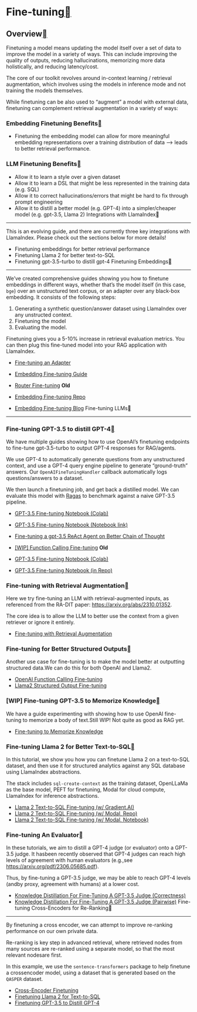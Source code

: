 Fine-tuning[](#fine-tuning "Permalink to this heading")
========================================================

Overview[](#overview "Permalink to this heading")
--------------------------------------------------

Finetuning a model means updating the model itself over a set of data to improve the model in a variety of ways. This can include improving the quality of outputs, reducing hallucinations, memorizing more data holistically, and reducing latency/cost.

The core of our toolkit revolves around in-context learning / retrieval augmentation, which involves using the models in inference mode and not training the models themselves.

While finetuning can be also used to “augment” a model with external data, finetuning can complement retrieval augmentation in a variety of ways:

### Embedding Finetuning Benefits[](#embedding-finetuning-benefits "Permalink to this heading")

* Finetuning the embedding model can allow for more meaningful embedding representations over a training distribution of data –> leads to better retrieval performance.
### LLM Finetuning Benefits[](#llm-finetuning-benefits "Permalink to this heading")

* Allow it to learn a style over a given dataset
* Allow it to learn a DSL that might be less represented in the training data (e.g. SQL)
* Allow it to correct hallucinations/errors that might be hard to fix through prompt engineering
* Allow it to distill a better model (e.g. GPT-4) into a simpler/cheaper model (e.g. gpt-3.5, Llama 2)
Integrations with LlamaIndex[](#integrations-with-llamaindex "Permalink to this heading")
------------------------------------------------------------------------------------------

This is an evolving guide, and there are currently three key integrations with LlamaIndex. Please check out the sections below for more details!

* Finetuning embeddings for better retrieval performance
* Finetuning Llama 2 for better text-to-SQL
* Finetuning gpt-3.5-turbo to distill gpt-4
Finetuning Embeddings[](#finetuning-embeddings "Permalink to this heading")
----------------------------------------------------------------------------

We’ve created comprehensive guides showing you how to finetune embeddings in different ways, whether that’s the model itself (in this case, `bge`) over an unstructured text corpus, or an adapter over any black-box embedding. It consists of the following steps:

1. Generating a synthetic question/answer dataset using LlamaIndex over any unstructed context.
2. Finetuning the model
3. Evaluating the model.

Finetuning gives you a 5-10% increase in retrieval evaluation metrics. You can then plug this fine-tuned model into your RAG application with LlamaIndex.

* [Fine-tuning an Adapter](../../examples/finetuning/embeddings/finetune_embedding_adapter.html)
* [Embedding Fine-tuning Guide](../../examples/finetuning/embeddings/finetune_embedding.html)
* [Router Fine-tuning](../../examples/finetuning/router/router_finetune.html)
**Old**

* [Embedding Fine-tuning Repo](https://github.com/run-llama/finetune-embedding)
* [Embedding Fine-tuning Blog](https://medium.com/llamaindex-blog/fine-tuning-embeddings-for-rag-with-synthetic-data-e534409a3971)
Fine-tuning LLMs[](#fine-tuning-llms "Permalink to this heading")
------------------------------------------------------------------

### Fine-tuning GPT-3.5 to distill GPT-4[](#fine-tuning-gpt-3-5-to-distill-gpt-4 "Permalink to this heading")

We have multiple guides showing how to use OpenAI’s finetuning endpoints to fine-tune gpt-3.5-turbo to output GPT-4 responses for RAG/agents.

We use GPT-4 to automatically generate questions from any unstructured context, and use a GPT-4 query engine pipeline to generate “ground-truth” answers. Our `OpenAIFineTuningHandler` callback automatically logs questions/answers to a dataset.

We then launch a finetuning job, and get back a distilled model. We can evaluate this model with [Ragas](https://github.com/explodinggradients/ragas) to benchmark against a naive GPT-3.5 pipeline.

* [GPT-3.5 Fine-tuning Notebook (Colab)](https://colab.research.google.com/drive/1NgyCJVyrC2xcZ5lxt2frTU862v6eJHlc?usp=sharing)
* [GPT-3.5 Fine-tuning Notebook (Notebook link)](../../examples/finetuning/openai_fine_tuning.html)
* [Fine-tuning a gpt-3.5 ReAct Agent on Better Chain of Thought](../../examples/finetuning/react_agent/react_agent_finetune.html)
* [[WIP] Function Calling Fine-tuning](../../examples/finetuning/openai_fine_tuning_functions.html)
**Old**

* [GPT-3.5 Fine-tuning Notebook (Colab)](https://colab.research.google.com/drive/1vWeJBXdFEObuihO7Z8ui2CAYkdHQORqo?usp=sharing)
* [GPT-3.5 Fine-tuning Notebook (in Repo)](https://github.com/jerryjliu/llama_index/blob/main/experimental/openai_fine_tuning/openai_fine_tuning.ipynb)
### Fine-tuning with Retrieval Augmentation[](#fine-tuning-with-retrieval-augmentation "Permalink to this heading")

Here we try fine-tuning an LLM with retrieval-augmented inputs, as referenced from the RA-DIT paper: https://arxiv.org/abs/2310.01352.

The core idea is to allow the LLM to better use the context from a given retriever or ignore it entirely.

* [Fine-tuning with Retrieval Augmentation](../../examples/finetuning/knowledge/finetune_retrieval_aug.html)
### Fine-tuning for Better Structured Outputs[](#fine-tuning-for-better-structured-outputs "Permalink to this heading")

Another use case for fine-tuning is to make the model better at outputting structured data.We can do this for both OpenAI and Llama2.

* [OpenAI Function Calling Fine-tuning](../../examples/finetuning/openai_fine_tuning_functions.html)
* [Llama2 Structured Output Fine-tuning](../../examples/finetuning/gradient/gradient_structured.html)
### [WIP] Fine-tuning GPT-3.5 to Memorize Knowledge[](#wip-fine-tuning-gpt-3-5-to-memorize-knowledge "Permalink to this heading")

We have a guide experimenting with showing how to use OpenAI fine-tuning to memorize a body of text.Still WIP! Not quite as good as RAG yet.

* [Fine-tuning to Memorize Knowledge](../../examples/finetuning/knowledge/finetune_knowledge.html)
### Fine-tuning Llama 2 for Better Text-to-SQL[](#fine-tuning-llama-2-for-better-text-to-sql "Permalink to this heading")

In this tutorial, we show you how you can finetune Llama 2 on a text-to-SQL dataset, and then use it for structured analytics against any SQL database using LlamaIndex abstractions.

The stack includes `sql-create-context` as the training dataset, OpenLLaMa as the base model, PEFT for finetuning, Modal for cloud compute, LlamaIndex for inference abstractions.

* [Llama 2 Text-to-SQL Fine-tuning (w/ Gradient.AI)](../../examples/finetuning/gradient/gradient_fine_tuning.html)
* [Llama 2 Text-to-SQL Fine-tuning (w/ Modal, Repo)](https://github.com/run-llama/modal_finetune_sql)
* [Llama 2 Text-to-SQL Fine-tuning (w/ Modal, Notebook)](https://github.com/run-llama/modal_finetune_sql/blob/main/tutorial.ipynb)
### Fine-tuning An Evaluator[](#fine-tuning-an-evaluator "Permalink to this heading")

In these tutorials, we aim to distill a GPT-4 judge (or evaluator) onto a GPT-3.5 judge. It hasbeen recently observed that GPT-4 judges can reach high levels of agreement with human evaluators (e.g.,see https://arxiv.org/pdf/2306.05685.pdf).

Thus, by fine-tuning a GPT-3.5 judge, we may be able to reach GPT-4 levels (andby proxy, agreement with humans) at a lower cost.

* [Knowledge Distillation For Fine-Tuning A GPT-3.5 Judge (Correctness)](../../examples/finetuning/llm_judge/correctness/finetune_llm_judge_single_grading_correctness.html)
* [Knowledge Distillation For Fine-Tuning A GPT-3.5 Judge (Pairwise)](../../examples/finetuning/llm_judge/pairwise/finetune_llm_judge.html)
Fine-tuning Cross-Encoders for Re-Ranking[](#fine-tuning-cross-encoders-for-re-ranking "Permalink to this heading")
--------------------------------------------------------------------------------------------------------------------

By finetuning a cross encoder, we can attempt to improve re-ranking performance on our own private data.

Re-ranking is key step in advanced retrieval, where retrieved nodes from many sources are re-ranked using a separate model, so that the most relevant nodesare first.

In this example, we use the `sentence-transformers` package to help finetune a crossencoder model, using a dataset that is generated based on the `QASPER` dataset.

* [Cross-Encoder Finetuning](../../examples/finetuning/cross_encoder_finetuning/cross_encoder_finetuning.html)
* [Finetuning Llama 2 for Text-to-SQL](https://medium.com/llamaindex-blog/easily-finetune-llama-2-for-your-text-to-sql-applications-ecd53640e10d)
* [Finetuning GPT-3.5 to Distill GPT-4](https://colab.research.google.com/drive/1vWeJBXdFEObuihO7Z8ui2CAYkdHQORqo?usp=sharing)
